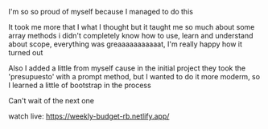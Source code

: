 I'm so so proud of myself because I managed to do this

It took me more that I what I thought but it taught me so much about some array methods i didn't completely know how to use, learn and understand about scope, everything was greaaaaaaaaaaat, I'm really happy how it turned out

Also I added a little from myself cause in the initial project they took the 'presupuesto' with a prompt method, but I wanted to do it more moderm, so I learned a little of bootstrap in the process

Can't wait of the next one 

watch live: https://weekly-budget-rb.netlify.app/

